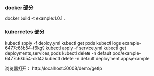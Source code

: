 ### docker 部分
docker build -t example:1.0.1 .

### kubernetes 部分
kubectl apply -f deploy.yml
kubectl get pods
kubectl logs example-6477c68b54-f6kg9
kubectl apply -f service.yml
kubectl get deployments,services,pods
kubectl delete -n default pod/example-6477c68b54-ckl4z
kubectl delete -n default deployment.apps/example


浏览器打开： http://localhost:30008/demo/getIp
